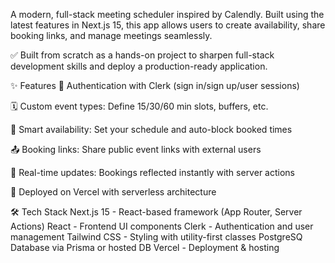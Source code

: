 A modern, full-stack meeting scheduler inspired by Calendly. Built using the latest features in Next.js 15, this app allows users to create availability, share booking links, and manage meetings seamlessly.

✅ Built from scratch as a hands-on project to sharpen full-stack development skills and deploy a production-ready application.

✨ Features
🔐 Authentication with Clerk (sign in/sign up/user sessions)

🗓️ Custom event types: Define 15/30/60 min slots, buffers, etc.

📆 Smart availability: Set your schedule and auto-block booked times

📤 Booking links: Share public event links with external users

🔄 Real-time updates: Bookings reflected instantly with server actions

🚀 Deployed on Vercel with serverless architecture

🛠 Tech Stack
Next.js 15 - React-based framework (App Router, Server Actions) React - Frontend UI components Clerk - Authentication and user management Tailwind CSS - Styling with utility-first classes PostgreSQ Database via Prisma or hosted DB Vercel - Deployment & hosting
